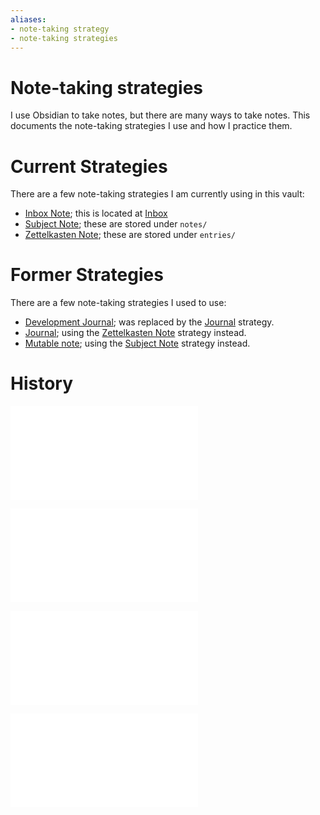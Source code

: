```yaml
---
aliases:
- note-taking strategy
- note-taking strategies
---
```


# Note-taking strategies

I use Obsidian to take notes, but there are many ways to take notes. This documents the note-taking strategies I use and how I practice them.

# Current Strategies

There are a few note-taking strategies I am currently using in this vault:

* [Inbox Note](inbox-note.md); this is located at [Inbox](../inbox.md)
* [Subject Note](notes/subject-note.md); these are stored under `notes/`
* [Zettelkasten Note](notes/zettelkasten-note.md); these are stored under `entries/`

# Former Strategies

There are a few note-taking strategies I used to use:

* [Development Journal](development-journal.md); was replaced by the [Journal](journal.md) strategy.
* [Journal](notes/journal.md); using the [Zettelkasten Note](notes/zettelkasten-note.md) strategy instead.
* [Mutable note](mutable-note.md); using the [Subject Note](subject-note.md) strategy instead.

# History

![20230528_0429](../entries/20230528_0429.md)

![20230528_1748](../entries/20230528_1748.md)

![20230529_0637](../entries/20230529_0637.md)

![20240724_200049](../entries/20240724_200049.md)
